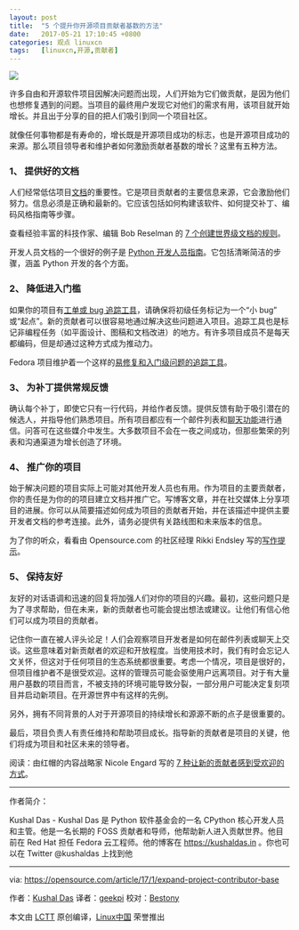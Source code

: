 ```yaml
---
layout: post
title:	"5 个提升你开源项目贡献者基数的方法"
date:	2017-05-21 17:10:45 +0800 
categories:	观点 linuxcn 
tags:	[linuxcn,开源,贡献者]
---
```



![](/Asserts/Images//attachment/album/201705/21/171027n9suiytd8bbell9y.jpg)


许多自由和开源软件项目因解决问题而出现，人们开始为它们做贡献，是因为他们也想修复遇到的问题。当项目的最终用户发现它对他们的需求有用，该项目就开始增长。并且出于分享的目的把人们吸引到同一个项目社区。


就像任何事物都是有寿命的，增长既是开源项目成功的标志，也是开源项目成功的来源。那么项目领导者和维护者如何激励贡献者基数的增长？这里有五种方法。


### 1、 提供好的文档


人们经常低估项目[文档](https://opensource.com/tags/documentation)的重要性。它是项目贡献者的主要信息来源，它会激励他们努力。信息必须是正确和最新的。它应该包括如何构建该软件、如何提交补丁、编码风格指南等步骤。


查看经验丰富的科技作家、编辑 Bob Reselman 的 [7 个创建世界级文档的规则](https://opensource.com/business/16/1/scale-14x-interview-bob-reselman)。


开发人员文档的一个很好的例子是 [Python 开发人员指南](https://docs.python.org/devguide/)。它包括清晰简洁的步骤，涵盖 Python 开发的各个方面。


### 2、 降低进入门槛


如果你的项目有[工单或 bug 追踪工具](https://opensource.com/tags/bugs-and-issues)，请确保将初级任务标记为一个“小 bug” 或“起点”。新的贡献者可以很容易地通过解决这些问题进入项目。追踪工具也是标记非编程任务（如平面设计、图稿和文档改进）的地方。有许多项目成员不是每天都编码，但是却通过这种方式成为推动力。


Fedora 项目维护着一个这样的[易修复和入门级问题的追踪工具](https://fedoraproject.org/easyfix/)。


### 3、 为补丁提供常规反馈


确认每个补丁，即使它只有一行代码，并给作者反馈。提供反馈有助于吸引潜在的候选人，并指导他们熟悉项目。所有项目都应有一个邮件列表和[聊天功能](https://opensource.com/alternatives/slack)进行通信。问答可在这些媒介中发生。大多数项目不会在一夜之间成功，但那些繁荣的列表和沟通渠道为增长创造了环境。


### 4、 推广你的项目


始于解决问题的项目实际上可能对其他开发人员也有用。作为项目的主要贡献者，你的责任是为你的的项目建立文档并推广它。写博客文章，并在社交媒体上分享项目的进展。你可以从简要描述如何成为项目的贡献者开始，并在该描述中提供主要开发者文档的参考连接。此外，请务必提供有关路线图和未来版本的信息。


为了你的听众，看看由 Opensource.com 的社区经理 Rikki Endsley 写的[写作提示](https://opensource.com/business/15/10/what-stephen-king-can-teach-tech-writers)。


### 5、 保持友好


友好的对话语调和迅速的回复将加强人们对你的项目的兴趣。最初，这些问题只是为了寻求帮助，但在未来，新的贡献者也可能会提出想法或建议。让他们有信心他们可以成为项目的贡献者。


记住你一直在被人评头论足！人们会观察项目开发者是如何在邮件列表或聊天上交谈。这些意味着对新贡献者的欢迎和开放程度。当使用技术时，我们有时会忘记人文关怀，但这对于任何项目的生态系统都很重要。考虑一个情况，项目是很好的，但项目维护者不是很受欢迎。这样的管理员可能会驱使用户远离项目。对于有大量用户基数的项目而言，不被支持的环境可能导致分裂，一部分用户可能决定复刻项目并启动新项目。在开源世界中有这样的先例。


另外，拥有不同背景的人对于开源项目的持续增长和源源不断的点子是很重要的。


最后，项目负责人有责任维持和帮助项目成长。指导新的贡献者是项目的关键，他们将成为项目和社区未来的领导者。


阅读：由红帽的内容战略家 Nicole Engard 写的 [7 种让新的贡献者感到受欢迎的方式](https://opensource.com/life/16/5/sumana-harihareswara-maria-naggaga-oscon)。




---


作者简介：


Kushal Das - Kushal Das 是 Python 软件基金会的一名 CPython 核心开发人员和主管。他是一名长期的 FOSS 贡献者和导师，他帮助新人进入贡献世界。他目前在 Red Hat 担任 Fedora 云工程师。他的博客在 <https://kushaldas.in> 。你也可以在 Twitter @kushaldas 上找到他




---


via: <https://opensource.com/article/17/1/expand-project-contributor-base>


作者：[Kushal Das](https://opensource.com/users/kushaldas) 译者：[geekpi](https://github.com/geekpi) 校对：[Bestony](https://github.com/bestony)


本文由 [LCTT](https://github.com/LCTT/TranslateProject) 原创编译，[Linux中国](https://linux.cn/) 荣誉推出
